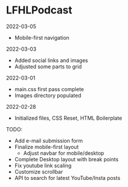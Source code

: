 # LFHLPodcast

2022-03-05
 - Mobile-first navigation

2022-03-03
 - Added social links and images
 - Adjusted some parts to grid

2022-03-01
 - main.css first pass complete
 - Images directory populated

2022-02-28
 - Initialized files, CSS Reset, HTML Boilerplate

TODO:
 - Add e-mail submission form
 - Finalize mobile-first layout
   - Adjust navbar for mobile/desktop
 - Complete Desktop layout with break points
 - Fix youtube link scaling
 - Customize scrollbar
 - API to search for latest YouTube/Insta posts